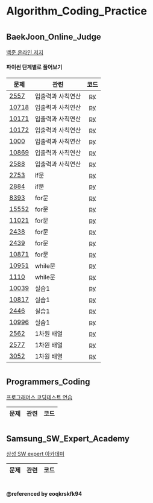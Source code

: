 # Algorithm_Coding_Practice
#
## BaekJoon_Online_Judge
[백준 온라인 저지](https://www.acmicpc.net/)

#### 파이썬 단계별로 풀어보기
| 문제 | 관련 | 코드 |  
| ------------- | ------------- |:-------------:|
| [2557](https://www.acmicpc.net/problem/2557) | 입출력과 사칙연산 | [py](BaekJoon_Online_Judge/2557.py)| 
| [10718](https://www.acmicpc.net/problem/10718) | 입출력과 사칙연산 | [py](BaekJoon_Online_Judge/10718.py)| 
| [10171](https://www.acmicpc.net/problem/10171) | 입출력과 사칙연산 | [py](BaekJoon_Online_Judge/10171.py)| 
| [10172](https://www.acmicpc.net/problem/10172) | 입출력과 사칙연산 | [py](BaekJoon_Online_Judge/10172.py)|
| [1000](https://www.acmicpc.net/problem/1000) | 입출력과 사칙연산 | [py](BaekJoon_Online_Judge/1000.py)|
| [10869](https://www.acmicpc.net/problem/10869) | 입출력과 사칙연산 | [py](BaekJoon_Online_Judge/10869.py)|
| [2588](https://www.acmicpc.net/problem/2588) | 입출력과 사칙연산 | [py](BaekJoon_Online_Judge/2588.py)|
| [2753](https://www.acmicpc.net/problem/2753) | if문 | [py](BaekJoon_Online_Judge/2753.py)|
| [2884](https://www.acmicpc.net/problem/2884) | if문 | [py](BaekJoon_Online_Judge/2884.py)|
| [8393](https://www.acmicpc.net/problem/8393) | for문 | [py](BaekJoon_Online_Judge/8393.py)|
| [15552](https://www.acmicpc.net/problem/15552) | for문 | [py](BaekJoon_Online_Judge/15552.py)|
| [11021](https://www.acmicpc.net/problem/11021) | for문 | [py](BaekJoon_Online_Judge/11021.py)|
| [2438](https://www.acmicpc.net/problem/2438) | for문 | [py](BaekJoon_Online_Judge/2438.py)|
| [2439](https://www.acmicpc.net/problem/2439) | for문 | [py](BaekJoon_Online_Judge/2439.py)|
| [10871](https://www.acmicpc.net/problem/10871) | for문 | [py](BaekJoon_Online_Judge/10871.py)|
| [10951](https://www.acmicpc.net/problem/10951) | while문 | [py](BaekJoon_Online_Judge/10951.py)|
| [1110](https://www.acmicpc.net/problem/1110) | while문 | [py](BaekJoon_Online_Judge/1110.py)|
| [10039](https://www.acmicpc.net/problem/10039) | 실습1 | [py](BaekJoon_Online_Judge/10039.py)|
| [10817](https://www.acmicpc.net/problem/10817) | 실습1 | [py](BaekJoon_Online_Judge/10817.py)|
| [2446](https://www.acmicpc.net/problem/2446) | 실습1 | [py](BaekJoon_Online_Judge/2446.py)|
| [10996](https://www.acmicpc.net/problem/10996) | 실습1 | [py](BaekJoon_Online_Judge/10996.py)|
| [2562](https://www.acmicpc.net/problem/2562) | 1차원 배열 | [py](BaekJoon_Online_Judge/2562.py)|
| [2577](https://www.acmicpc.net/problem/2577) | 1차원 배열 | [py](BaekJoon_Online_Judge/2577.py)|
| [3052](https://www.acmicpc.net/problem/3052) | 1차원 배열 | [py](BaekJoon_Online_Judge/3052.py)|

#
#
## Programmers_Coding
[프로그래머스 코딩테스트 연습](https://programmers.co.kr/learn/challenges)

| 문제 | 관련 | 코드 |  
| ------------- | ------------- |:-------------:|

#
#
## Samsung_SW_Expert_Academy
[삼성 SW expert 아카데미](https://swexpertacademy.com/main/main.do)

| 문제 | 관련 | 코드 |  
| ------------- | ------------- |:-------------:|

#
#
#### @referenced by eoqkrskfk94
